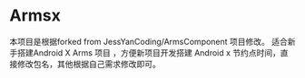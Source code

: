 # Armsx
本项目是根据forked from JessYanCoding/ArmsComponent 项目修改。
适合新手搭建Android X Arms 项目 ，方便新项目开发搭建 Android x 节约点时间，直接修改包名，其他根据自己需求修改即可。
